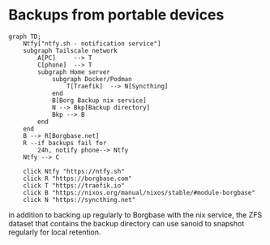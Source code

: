 # Backups from portable devices

```mermaid
graph TD;
    Ntfy["ntfy.sh - notification service"]
    subgraph Tailscale network
        A[PC]     --> T
        C[phone]  --> T
        subgraph Home server
            subgraph Docker/Podman
                T[Traefik]  --> N[Syncthing]
            end
            B[Borg Backup nix service]
            N --> Bkp[Backup directory]
            Bkp --> B
        end
    end
    B --> R[Borgbase.net]
    R --if backups fail for
        24h, notify phone--> Ntfy
    Ntfy --> C
    
    click Ntfy "https://ntfy.sh"
    click R "https://borgbase.com"
    click T "https://traefik.io"
    click B "https://nixos.org/manual/nixos/stable/#module-borgbase"
    click N "https://syncthing.net"
```

in addition to backing up regularly to Borgbase with the nix service, the ZFS dataset that contains the backup directory can use sanoid to snapshot regularly for local retention.

